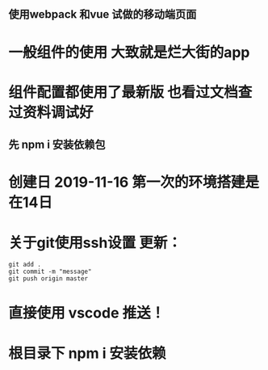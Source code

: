## 使用webpack 和vue 试做的移动端页面
# 一般组件的使用 大致就是烂大街的app
# 组件配置都使用了最新版 也看过文档查过资料调试好 
## 先 npm i 安装依赖包  
# 创建日   2019-11-16 第一次的环境搭建是在14日
# 关于git使用ssh设置 更新：
    git add .
    git commit -m "message"
    git push origin master
#  直接使用 vscode 推送！
#  根目录下 npm i 安装依赖
